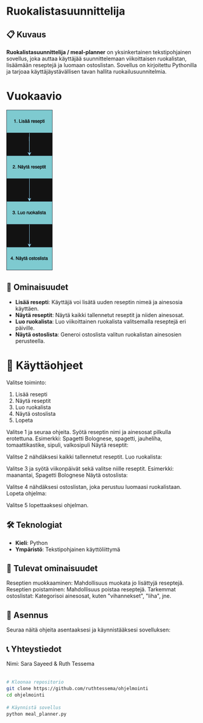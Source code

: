 # Ruokalistasuunnittelija

## 📋 Kuvaus
**Ruokalistasuunnittelija / meal-planner** on yksinkertainen tekstipohjainen sovellus, joka auttaa käyttäjää suunnittelemaan viikoittaisen ruokalistan, lisäämään reseptejä ja luomaan ostoslistan. Sovellus on kirjoitettu Pythonilla ja tarjoaa käyttäjäystävällisen tavan hallita ruokailusuunnitelmia.

# Vuokaavio 
![Vuokaavio](meal-planner.drawio.png)


## 🌟 Ominaisuudet
- **Lisää resepti**: Käyttäjä voi lisätä uuden reseptin nimeä ja ainesosia käyttäen.
- **Näytä reseptit**: Näytä kaikki tallennetut reseptit ja niiden ainesosat.
- **Luo ruokalista**: Luo viikoittainen ruokalista valitsemalla reseptejä eri päiville.
- **Näytä ostoslista**: Generoi ostoslista valitun ruokalistan ainesosien perusteella.

# 🥗 Käyttäohjeet
Valitse toiminto:
1. Lisää resepti
2. Näytä reseptit
3. Luo ruokalista
4. Näytä ostoslista
5. Lopeta

Valitse 1 ja seuraa ohjeita.
Syötä reseptin nimi ja ainesosat pilkulla erotettuna.
Esimerkki: Spagetti Bolognese, spagetti, jauheliha, tomaattikastike, sipuli, valkosipuli
Näytä reseptit:

Valitse 2 nähdäksesi kaikki tallennetut reseptit.
Luo ruokalista:

Valitse 3 ja syötä viikonpäivät sekä valitse niille reseptit.
Esimerkki: maanantai, Spagetti Bolognese
Näytä ostoslista:

Valitse 4 nähdäksesi ostoslistan, joka perustuu luomaasi ruokalistaan.
Lopeta ohjelma:

Valitse 5 lopettaaksesi ohjelman.

## 🛠️ Teknologiat
- **Kieli**: Python
- **Ympäristö**: Tekstipohjainen käyttöliittymä

## 🔮 Tulevat ominaisuudet
Reseptien muokkaaminen: Mahdollisuus muokata jo lisättyjä reseptejä.
Reseptien poistaminen: Mahdollisuus poistaa reseptejä.
Tarkemmat ostoslistat: Kategorisoi ainesosat, kuten "vihannekset", "liha", jne.


## 🚀 Asennus
Seuraa näitä ohjeita asentaaksesi ja käynnistääksesi sovelluksen:

## 📞 Yhteystiedot
Nimi: Sara Sayeed & Ruth Tessema

```bash

# Kloonaa repositorio
git clone https://github.com/ruthtessema/ohjelmointi
cd ohjelmointi

# Käynnistä sovellus
python meal_planner.py

